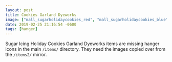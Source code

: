 ```yaml
---
layout: post
title: Cookies Garland Dyeworks
image: ["mall_sugarholidaycookies_red", "mall_sugarholidaycookies_blue", "mall_sugarholidaycookies_green"]
date: 2019-02-25 21:16:54 -0600
tags: [hanger]
---
```


Sugar Icing Holiday Cookies Garland Dyeworks items are missing hanger icons  in the main `/items/` directory. They need the images copied over from the `/items2/` mirror.
